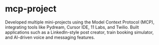 # mcp-project
Developed multiple mini-projects using the Model Context Protocol (MCP), integrating tools like Pydream, Cursor IDE, 11 Labs, and Twilio. Built applications such as a LinkedIn-style post creator, train booking simulator, and AI-driven voice and messaging features.
